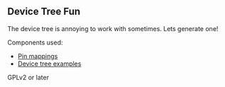 Device Tree Fun
------------

The device tree is annoying to work with sometimes. Lets generate one!

Components used:

* [Pin mappings](https://github.com/jadonk/bonescript/blob/master/src/bone.js) 
* [Device tree examples](https://github.com/jadonk/validation-scripts/tree/master/test-capemgr)

GPLv2 or later